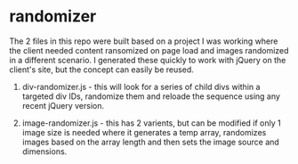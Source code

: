 # randomizer
The 2 files in this repo were built based on a project I was working where the client needed content ransomized on page load and images randomized in a different scenario.  I generated these quickly to work with jQuery on the client's site, but the concept can easily be reused.

1. div-randomizer.js - this will look for a series of child divs within a targeted div IDs, randomize them and reloade the sequence using any recent jQuery version.

2. image-randomizer.js - this has 2 varients, but can be modified if only 1 image size is needed where it generates a temp array, randomizes images based on the array length and then sets the image source and dimensions. 
